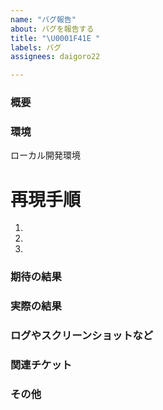 ```yaml
---
name: "バグ報告"
about: バグを報告する
title: "\U0001F41E "
labels: バグ
assignees: daigoro22

---
```


### 概要

### 環境
ローカル開発環境

# 再現手順
1. 
2.
3.

### 期待の結果
### 実際の結果
### ログやスクリーンショットなど
### 関連チケット
### その他
